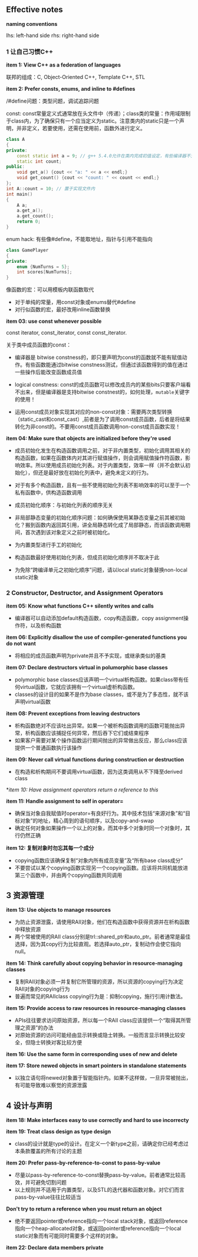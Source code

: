 ## Effective notes

**naming conventions**

lhs: left-hand side  rhs: right-hand side

### 1 让自己习惯C++

**item 1: View C++ as a federation of languages**

联邦的组成：C, Object-Oriented C++, Template C++, STL

**item 2: Prefer consts, enums, and inline to #defines**

/#define问题：类型问题，调试追踪问题

const: const常量定义式通常放在头文件中（传递）；class类的常量：作用域限制于class内，为了确保只有一个应当定义为static。注意类内的static只是一个声明，并非定义，若要使用，还需在使用前，函数外进行定义。
```C++
class A
{
private:
    const static int a = 9; // g++ 5.4.0允许在类内完成初值设定，有些编译器不允许，则可用enum hack技巧替代相关功能
    static int count;
public:
    void get_a() {cout << "a: " << a << endl;}
    void get_count() {cout << "count: " << count << endl;}
};
int A::count = 10; // 置于实现文件内
int main()
{
    A a;
    a.get_a();
    a.get_count();
    return 0;
}
```

enum hack: 有些像#define，不能取地址，指针与引用不能指向

```C++
class GamePlayer
{
private:
    enum {NumTurns = 5};
    int scores[NumTurns];
}
```

像函数的宏：可以用模板内联函数取代

* 对于单纯的常量，用const对象或enums替代#define
* 对行似函数的宏，最好改用inline函数替换

**item 03: use const whenever possible**

const iterator, const_iterator, const const_iterator.

关于类中成员函数的const：

* 编译器是 bitwise constness的，即只要声明为const的函数就不能有赋值动作。有些函数能通过bitwise constness测试，但通过该函数得到的值在通过一些操作后能改变函数成员值

* logical constness: const的成员函数可以修改成员内的某些bits只要客户端看不出来，但是编译器是支持bitwise constnest的，如何处理，`mutable`关键字的使用！

* 运用const成员对象实现其对应的non-const对象：需要两次类型转换（static_cast和const_cast）,前者是为了调用const成员函数，后者是将结果转化为非const的。不要用const成员函数调用non-const成员函数实现！

**item 04: Make sure that objects are initialized before they're used**

* 成员初始化发生在构造函数调用之前，对于非内置类型，初始化调用其相关的构造函数，如果在函数体内对其进行赋值操作，则会调用赋值操作符函数，影响效率。所以使用成员初始化列表。对于内置类型，效率一样（并不会默认初始化），但还是最好放在初始化列表中，避免未定义的行为。

* 对于有多个构造函数，且有一些不使用初始化列表不影响效率的可以至于一个私有函数中，供构造函数调用

* 成员初始化顺序：与初始化列表的顺序无关

* 非局部静态变量的初始化顺序问题：如何确保使用某静态变量之前其被初始化？搬到函数内返回其引用，讲全局静态转化成了局部静态，而该函数调用期间，首次遇到该对象定义之前时被初始化。

* 为内置类型进行手工的初始化
* 构造函数最好使用初始化列表，但成员初始化顺序并不取决于此
* 为免除“跨编译单元之初始化顺序”问题，请以local static对象替换non-local static对象

### 2 Constructor, Destructor, and Assignment Operators

**item 05: Know what functions C++ silently writes and calls**

* 编译器可以自动添加default构造函数，copy构造函数，copy assignment操作符，以及析构函数

**item 06: Explicitly disallow the use of compiler-generated functions you do not want**

* 将相应的成员函数声明为private并且不予实现，或继承类似的基类

**item 07: Declare destructors virtual in polumorphic base classes**

* polymorphic base classes应该声明一个virtual析构函数。如果class带有任何virtual函数，它就应该拥有一个virtual虚析构函数。
* classes的设计目的如果不是作为base classes，或不是为了多态性，就不该声明virtual函数

**item 08: Prevent exceptions from leaving destructors**

* 析构函数绝对不应该吐出异常。如果一个被析构函数调用的函数可能抛出异常，析构函数应该捕捉任何异常，然后吞下它们或结束程序
* 如果客户需要对某个操作函数运行期间抛出的异常做出反应，那么class应该提供一个普通函数执行该操作

**item 09: Never call virtual functions during construction or destruction**

* 在构造和析构期间不要调用virtual函数，因为这类调用从不下降至derived class

**item 10: Have assignment operators return a reference to *this**

**item 11: Handle assignment to self in operator=**

* 确保当对象自我赋值时operator=有良好行为。其中技术包括“来源对象”和“目标对象”的地址，精心周到的语句顺序，以及copy-and-swap
* 确定任何对象如果操作一个以上的对象，而其中多个对象时同一个对象时，其行仍然正确

**item 12: 复制对象时勿忘其每一个成分**

* copying函数应该确保复制“对象内所有成员变量”及“所有base class成分”
* 不要尝试以某个copying函数实现另一个copying函数。应该将共同机能放进第三个函数中，并由两个copying函数共同调用

## 3 资源管理

**item 13: Use objects to manage resources**

* 为防止资源泄露，请使用RAII对象，他们在构造函数中获得资源并在析构函数中释放资源
* 两个常被使用的RAII class分别是trl::shared_ptr和auto_ptr。前者通常是最佳选择，因为其copy行为比较直观。若选择auto_ptr，复制动作会使它指向null。

**item 14: Think carefully about copying behavior in resource-managing classes**

* 复制RAII对象必须一并复制它所管理的资源，所以资源的copying行为决定RAII对象的copying行为
* 普遍而常见的RAIIclass copying行为是：抑制copying，施行引用计数法。

**item 15: Provide access to raw resources in resource-managing classes**

* APIs往往要求访问原始资源，所以每一个RAII class应该提供一个“取得其所管理之资源”的办法
* 对原始资源的访问可能经由显示转换或隐士转换。一般而言显示转换比较安全，但隐士转换对客比较方便

**item 16: Use the same form in corresponding uses of new and delete**

**item 17: Store newed objects in smart pointers in standalone statements**

* 以独立语句将newed对象置于智能指针内。如果不这样做，一旦异常被抛出，有可能导致难以察觉的资源泄露

## 4 设计与声明

**item 18: Make interfaces easy to use correctly and hard to use incorrecty**

**item 19: Treat class design as type design**

* class的设计就是type的设计。在定义一个新type之前，请确定你已经考虑过本条款覆盖的所有讨论的主题

**item 20: Prefer pass-by-reference-to-const to pass-by-value**

* 尽量以pass-by-reference-to-const替换pass-by-value。前者通常比较高效，并可避免切割问题
* 以上规则并不适用于内置类型，以及STL的迭代器和函数对象。对它们而言pass-by-value往往比较适当

**Don't try to return a reference when you must return an object**

* 绝不要返回pointer或reference指向一个local stack对象，或返回reference指向一个heap-allocated对象，或返回pointer或reference指向一个local static对象而有可能同时需要多个这样的对象。

**item 22: Declare data members private**








